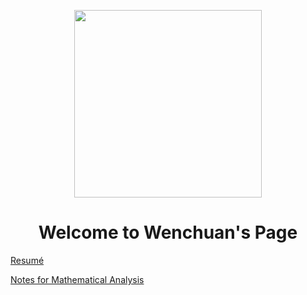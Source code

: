 <p align="center">
  <img width="300px" src="pages/media/IssacNewton_big.jpg">
</p>

<h1 align=center>
Welcome to Wenchuan's Page
</h1>

[Resumé](pages/resumé/resumé.html)

[Notes for Mathematical Analysis]

[Resumé]: pages/resumé/resumé.html
[Notes for Mathematical Analysis]: pages/MathematicalAnalysis/1-3.html